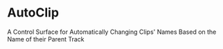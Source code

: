 # AutoClip
A Control Surface for Automatically Changing Clips' Names Based on the Name of their Parent Track
